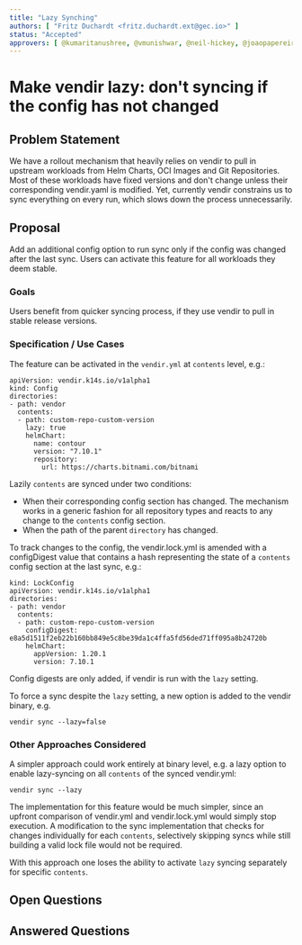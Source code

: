 ```yaml
---
title: "Lazy Synching"
authors: [ "Fritz Duchardt <fritz.duchardt.ext@gec.io>" ]
status: "Accepted"
approvers: [ @kumaritanushree, @vmunishwar, @neil-hickey, @joaopapereira ]
---
```


# Make vendir lazy: don't syncing if the config has not changed

## Problem Statement
We have a rollout mechanism that heavily relies on vendir to pull in upstream workloads from Helm Charts, OCI Images and Git Repositories. Most of these workloads have fixed versions and don't change unless their corresponding vendir.yaml is modified. Yet, currently vendir constrains us to sync everything on every run, which slows down the process unnecessarily.

## Proposal
Add an additional config option to run sync only if the config was changed after the last sync. Users can activate this feature for all workloads they deem stable.

### Goals
Users benefit from quicker syncing process, if they use vendir to pull in stable release versions.

### Specification / Use Cases
The feature can be activated in the `vendir.yml` at `contents` level, e.g.:

```
apiVersion: vendir.k14s.io/v1alpha1
kind: Config
directories:
- path: vendor
  contents:
  - path: custom-repo-custom-version
    lazy: true
    helmChart:
      name: contour
      version: "7.10.1"
      repository:
        url: https://charts.bitnami.com/bitnami
```

Lazily `contents` are synced under two conditions:
- When their corresponding config section has changed. The mechanism works in a generic fashion for all repository types and reacts to any change to the `contents` config section. 
- When the path of the parent `directory` has changed.

To track changes to the config, the vendir.lock.yml is amended with a configDigest value that contains a hash representing the state of a `contents` config section at the last sync, e.g.:
```
kind: LockConfig
apiVersion: vendir.k14s.io/v1alpha1
directories:
- path: vendor
  contents:
  - path: custom-repo-custom-version
    configDigest: e8a5d1511f2eb22b160bb849e5c8be39da1c4ffa5fd56ded71ff095a8b24720b
    helmChart:
      appVersion: 1.20.1
      version: 7.10.1
```
Config digests are only added, if vendir is run with the `lazy` setting. 

To force a sync despite the `lazy` setting, a new option is added to the vendir binary, e.g.
```
vendir sync --lazy=false
```

### Other Approaches Considered
A simpler approach could work entirely at binary level, e.g. a lazy option to enable lazy-syncing on all `contents` of the synced vendir.yml:
```
vendir sync --lazy
```
The implementation for this feature would be much simpler, since an upfront comparison of vendir.yml and vendir.lock.yml would simply stop execution. A modification to the sync implementation that checks for changes individually for each `contents`, selectively skipping syncs while still building a valid lock file would not be required. 

With this approach one loses the ability to activate `lazy` syncing separately for specific `contents`. 


## Open Questions


## Answered Questions
